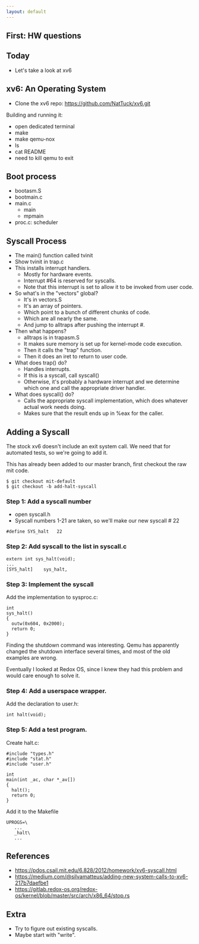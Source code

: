```yaml
---
layout: default
---
```


## First: HW questions

## Today 
 
 - Let's take a look at xv6
 
## xv6: An Operating System

 - Clone the xv6 repo: https://github.com/NatTuck/xv6.git

Building and running it:

 - open dedicated terminal
 - make
 - make qemu-nox
 - ls
 - cat README
 - need to kill qemu to exit

## Boot process

 - bootasm.S
 - bootmain.c
 - main.c
   - main
   - mpmain
 - proc.c: scheduler
  
## Syscall Process

 - The main() function called tvinit
 - Show tvinit in trap.c
 - This installs interrupt handlers.
   - Mostly for hardware events.
   - Interrupt #64 is reserved for syscalls.
   - Note that this interrupt is set to allow it to be invoked
     from user code.
 - So what's in the "vectors" global?
   - It's in vectors.S
   - It's an array of pointers.
   - Which point to a bunch of different chunks of code.
   - Which are all nearly the same.
   - And jump to alltraps after pushing the interrupt #.
 - Then what happens?
   - alltraps is in trapasm.S
   - It makes sure memory is set up for kernel-mode code execution.
   - Then it calls the "trap" function.
   - Then it does an iret to return to user code.
 - What does trap() do?
   - Handles interrupts.
   - If this is a syscall, call syscall()
   - Otherwise, it's probably a hardware interrupt and we determine
     which one and call the appropriate driver handler.
 - What does syscall() do?
   - Calls the appropriate syscall implementation, which does whatever
     actual work needs doing.
   - Makes sure that the result ends up in %eax for the caller.

## Adding a Syscall

The stock xv6 doesn't include an exit system call. We need that for
automated tests, so we're going to add it.

This has already been added to our master branch, first checkout the
raw mit code.

```
$ git checkout mit-default
$ git checkout -b add-halt-syscall
```

### Step 1: Add a syscall number

 - open syscall.h
 - Syscall numbers 1-21 are taken, so we'll make our new syscall # 22

```
#define SYS_halt   22
```

### Step 2: Add syscall to the list in syscall.c

```
extern int sys_halt(void);
...
[SYS_halt]    sys_halt,
```

### Step 3: Implement the syscall

Add the implementation to sysproc.c:

```
int
sys_halt()
{
  outw(0x604, 0x2000);
  return 0;
}
```

Finding the shutdown command was interesting. Qemu has apparently changed the
shutdown interface several times, and most of the old examples are wrong.

Eventually I looked at Redox OS, since I knew they had this problem and would
care enough to solve it.

### Step 4: Add a userspace wrapper.

Add the declaration to user.h:

```
int halt(void);
```

### Step 5: Add a test program.

Create halt.c:

```
#include "types.h"
#include "stat.h"
#include "user.h"

int
main(int _ac, char *_av[])
{
  halt();
  return 0;
}
```

Add it to the Makefile

```
UPROGS=\
   ...
   _halt\
   ...
```

## References

 - https://pdos.csail.mit.edu/6.828/2012/homework/xv6-syscall.html
 - https://medium.com/@silvamatteus/adding-new-system-calls-to-xv6-217b7daefbe1
 - https://gitlab.redox-os.org/redox-os/kernel/blob/master/src/arch/x86_64/stop.rs

## Extra

 - Try to figure out existing syscalls.
 - Maybe start with "write".



